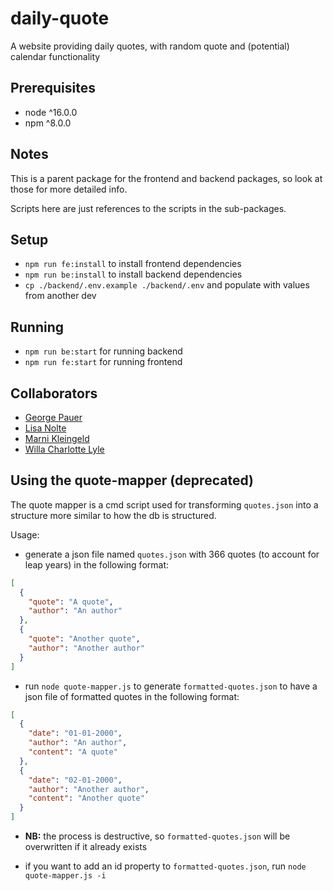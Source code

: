 # daily-quote

A website providing daily quotes, with random quote and (potential) calendar functionality

## Prerequisites

- node ^16.0.0
- npm ^8.0.0

## Notes

This is a parent package for the frontend and backend packages, so look at those for more detailed info.

Scripts here are just references to the scripts in the sub-packages.

## Setup

- `npm run fe:install` to install frontend dependencies
- `npm run be:install` to install backend dependencies
- `cp ./backend/.env.example ./backend/.env` and populate with values from another dev

## Running

- `npm run be:start` for running backend
- `npm run fe:start` for running frontend

## Collaborators

- [George Pauer](https://github.com/gpauer)
- [Lisa Nolte](https://github.com/LisaNolte1)
- [Marni Kleingeld](https://github.com/MarniKleingeld)
- [Willa Charlotte Lyle](https://github.com/WillaCharlotte)

## Using the quote-mapper (deprecated)

The quote mapper is a cmd script used for transforming `quotes.json` into a structure more similar to how the db is structured.

Usage:

- generate a json file named `quotes.json` with 366 quotes (to account for leap years) in the following format:

```json
[
  {
    "quote": "A quote",
    "author": "An author"
  },
  {
    "quote": "Another quote",
    "author": "Another author"
  }
]
```

- run `node quote-mapper.js` to generate `formatted-quotes.json` to have a json file of formatted quotes in the following format:

```json
[
  {
    "date": "01-01-2000",
    "author": "An author",
    "content": "A quote"
  },
  {
    "date": "02-01-2000",
    "author": "Another author",
    "content": "Another quote"
  }
]
```

- **NB:** the process is destructive, so `formatted-quotes.json` will be overwritten if it already exists

- if you want to add an id property to `formatted-quotes.json`, run `node quote-mapper.js -i`
